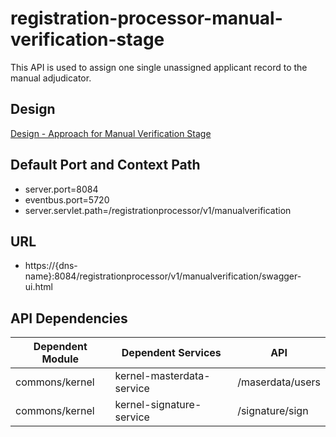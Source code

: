 # registration-processor-manual-verification-stage

This API is used to assign one single unassigned applicant record to the manual adjudicator.

## Design

[Design - Approach for Manual Verification Stage](https://github.com/mosip/registration/blob/master/design/registration-processor/Approach_for_manual_adjudication.md)


## Default Port and Context Path
  
  * server.port=8084
  * eventbus.port=5720
  * server.servlet.path=/registrationprocessor/v1/manualverification

## URL

 * https://{dns-name}:8084/registrationprocessor/v1/manualverification/swagger-ui.html


## API Dependencies
	
|Dependent Module |  Dependent Services  | API |
| ------------- | ------------- | ------------- |
| commons/kernel | kernel-masterdata-service | /maserdata/users |
| commons/kernel | kernel-signature-service | /signature/sign |
